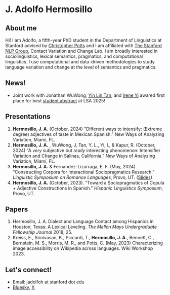 
# J. Adolfo Hermosillo 


## About me
Hi! I am Adolfo, a fifth-year PhD student in the Department of Linguistics at Stanford advised by [Christopher Potts](https://web.stanford.edu/~cgpotts/) and I am affiliated with [The Stanford NLP Group](https://nlp.stanford.edu/), Contact Variation and Change Lab. I am broadly interested in sociolinguistics, lexical semantics, pragmatics, and computational linguistics. I use computational and data-driven methodologies to study language variation and change at the level of semantics and pragmatics.  

## News!
- Joint work with Jonathan WuWong, [Yin Lin Tan](https://yinlintan.github.io/), and [Irene Yi](https://irenegreenbean.github.io/ireneyi/mainpage.html) awared first place for best [student abstract](https://www.lsadc.org/2025_award_winners) at LSA 2025!

## Presentations
1. **Hermosillo, J. A.** (October, 2024) "Different ways to intensify: (Extreme degree) adjectives of taste in Mexican Spanish.” New Ways of Analyzing Variation, Miami, FL.
2. **Hermosillo, J. A.** , WuWong, J, Tan, Y. L., Yi, I., & Kapur, R. (October, 2024) “A _very_ subjective but _really_ interesting phenomenon: Intensifier Variation and Change in Salinas, California.” New Ways of Analyzing Variation, Miami, FL. 
3. **Hermosillo, J. A.** & Fernandez-Lizarraga, E. F. (May, 2024). “Constructing Corpora for Interactional Sociopragmatics Research.” _Linguistic Symposium on Romance Languages_, Provo, UT. ([Slides](https://drive.google.com/file/d/1i5RvPKS8EtfyykoxdFSvWE_aCEzYYEq4/view?usp=drive_link))
4. **Hermosillo, J. A.** (October, 2023). “Toward a Sociopragmatics of Copula + Adjective Constructions in Spanish.” _Hispanic Linguistics Symposium_, Provo, UT.



## Papers
1. Hermosillo, J. A. Dialect and Language Contact among Hispanics in Houston, Texas: A Lexical Leveling. _The Mellon Mays Undergraduate Fellowship Journal_ 2018, 25. 
3. Kreiss, E., Srinivasan, K., Piccardi, T., **Hermosillo, J. A.**, Bennett, C., Bernstein, M. S., Morris, M. R., and Potts, C. (May, 2023) Characterizing image accessibility on Wikipedia across languages. Wiki Workshop 2023.

## Let's connect!
- Email: jadolfoh at stanford dot edu
- [Bluesky](https://bsky.app/profile/jadolfoh.bsky.social), [X](https://twitter.com/jadolfohe) 
